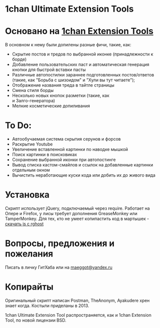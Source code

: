 1chan Ultimate Extension Tools
==========

Основано на [1chan Extension Tools](https://github.com/ayakudere/1chan-Extension-Tools)
=====

В основном к нему были допилены разные фичи, такие, как:
* Скрытие постов и тредов по выбранной иконке (принадлежности к борде)
* Добавление пользовательских паст и автоматическая генерация кнопки для быстрой вставки пасты
* Различные автопостилки зараннее подготовленных постов/ответов (такие, как "Борьба с шизоидом" и "Хули вы тут читаете");
* Отображение названия треда в тайтле страницы
* Смена стиля борды
* Несколько новых кнопок разметки (такие, как <br> и Залго-генератора)
* Мелкие косметические допиливания


To Do:
=====
* Автообучаемая система скрытия серунов и форсов
* Раскрытие Youtube
* Увеличение вставленной картинки по наводке мышкой
* Поиск картинки в поисковиках
* Сохранение выбранной иконки при автопостинге
* Вывод списка кастом-смайлов и ссылок на добавленные картинки отдельным окном
* Вычистить неработающие куски кода или добить их до живого вида


Установка
====
Скрипт использует jQuery, подключаемый через require.
Работает на Опере и Firefox, у лисы требует дополнения GreaseMonkey или TamperMonkey.
Для тех, кто не умеет копипастить код в мартышек - [скачать js с rghost](http://rghost.ru/48586228)


Вопросы, предложения и пожелания
==
Писать в личку ГитХаба или на maeggot@yandex.ru


Копирайты
==
Оригинальный скрипт написан Postman, TheAnonym, Ayakudere хрен знает когда. Костыли приделаны в 2013.

1chan Ultimate Extension Tool распространяется, как и 1chan Extension Tool, по новой лицензии BSD.

